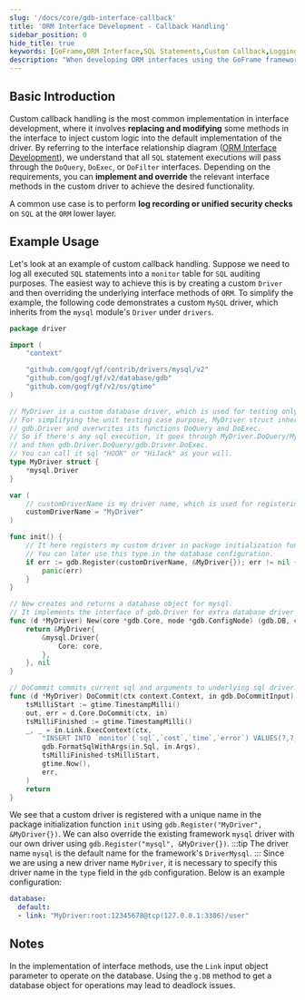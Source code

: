 ```yaml
---
slug: '/docs/core/gdb-interface-callback'
title: 'ORM Interface Development - Callback Handling'
sidebar_position: 0
hide_title: true
keywords: [GoFrame,ORM Interface,SQL Statements,Custom Callback,Logging,Authentication Operations,Database Driver,MySQL Driver,gdb Interface,Framework Override]
description: "When developing ORM interfaces using the GoFrame framework, custom callback handling is used to log or authenticate SQL statements. By implementing and overriding interface methods like DoQuery, DoExec, etc., developers can inject custom logic into the default implementation. The example demonstrates how to customize a MySQL driver to log executed SQL statements and configure gdb to use that driver."
---
```


## Basic Introduction

Custom callback handling is the most common implementation in interface development, where it involves **replacing and modifying** some methods in the interface to inject custom logic into the default implementation of the driver. By referring to the interface relationship diagram ([ORM Interface Development](ORM接口开发.md)), we understand that all `SQL` statement executions will pass through the `DoQuery`, `DoExec`, or `DoFilter` interfaces. Depending on the requirements, you can **implement and override** the relevant interface methods in the custom driver to achieve the desired functionality.

A common use case is to perform **log recording or unified security checks** on `SQL` at the `ORM` lower layer.

## Example Usage

Let's look at an example of custom callback handling. Suppose we need to log all executed `SQL` statements into a `monitor` table for `SQL` auditing purposes. The easiest way to achieve this is by creating a custom `Driver` and then overriding the underlying interface methods of `ORM`. To simplify the example, the following code demonstrates a custom `MySQL` driver, which inherits from the `mysql` module's `Driver` under `drivers`.

```go
package driver

import (
    "context"

    "github.com/gogf/gf/contrib/drivers/mysql/v2"
    "github.com/gogf/gf/v2/database/gdb"
    "github.com/gogf/gf/v2/os/gtime"
)

// MyDriver is a custom database driver, which is used for testing only.
// For simplifying the unit testing case purpose, MyDriver struct inherits the mysql driver
// gdb.Driver and overwrites its functions DoQuery and DoExec.
// So if there's any sql execution, it goes through MyDriver.DoQuery/MyDriver.DoExec firstly
// and then gdb.Driver.DoQuery/gdb.Driver.DoExec.
// You can call it sql "HOOK" or "HiJack" as your will.
type MyDriver struct {
    *mysql.Driver
}

var (
    // customDriverName is my driver name, which is used for registering.
    customDriverName = "MyDriver"
)

func init() {
    // It here registers my custom driver in package initialization function "init".
    // You can later use this type in the database configuration.
    if err := gdb.Register(customDriverName, &MyDriver{}); err != nil {
        panic(err)
    }
}

// New creates and returns a database object for mysql.
// It implements the interface of gdb.Driver for extra database driver installation.
func (d *MyDriver) New(core *gdb.Core, node *gdb.ConfigNode) (gdb.DB, error) {
    return &MyDriver{
        &mysql.Driver{
            Core: core,
        },
    }, nil
}

// DoCommit commits current sql and arguments to underlying sql driver.
func (d *MyDriver) DoCommit(ctx context.Context, in gdb.DoCommitInput) (out gdb.DoCommitOutput, err error) {
    tsMilliStart := gtime.TimestampMilli()
    out, err = d.Core.DoCommit(ctx, in)
    tsMilliFinished := gtime.TimestampMilli()
    _, _ = in.Link.ExecContext(ctx,
        "INSERT INTO `monitor`(`sql`,`cost`,`time`,`error`) VALUES(?,?,?,?)",
        gdb.FormatSqlWithArgs(in.Sql, in.Args),
        tsMilliFinished-tsMilliStart,
        gtime.Now(),
        err,
    )
    return
}
```

We see that a custom driver is registered with a unique name in the package initialization function `init` using `gdb.Register("MyDriver", &MyDriver{})`. We can also override the existing framework `mysql` driver with our own driver using `gdb.Register("mysql", &MyDriver{})`.
:::tip
The driver name `mysql` is the default name for the framework's `DriverMysql`.
:::
Since we are using a new driver name `MyDriver`, it is necessary to specify this driver name in the `type` field in the `gdb` configuration. Below is an example configuration:

```yaml
database:
  default:
  - link: "MyDriver:root:12345678@tcp(127.0.0.1:3306)/user"
```

## Notes

In the implementation of interface methods, use the `Link` input object parameter to operate on the database. Using the `g.DB` method to get a database object for operations may lead to deadlock issues.